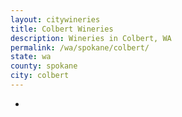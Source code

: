```yaml
---
layout: citywineries
title: Colbert Wineries
description: Wineries in Colbert, WA
permalink: /wa/spokane/colbert/
state: wa
county: spokane
city: colbert
---
```

-
